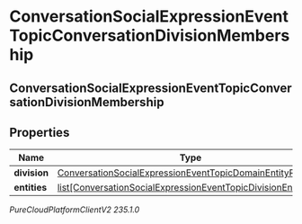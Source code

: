 # ConversationSocialExpressionEventTopicConversationDivisionMembership

## ConversationSocialExpressionEventTopicConversationDivisionMembership

## Properties

|Name | Type | Description | Notes|
|------------ | ------------- | ------------- | -------------|
| **division** | [ConversationSocialExpressionEventTopicDomainEntityRef](ConversationSocialExpressionEventTopicDomainEntityRef) |  | [optional] |
| **entities** | [list[ConversationSocialExpressionEventTopicDivisionEntityRef]](ConversationSocialExpressionEventTopicDivisionEntityRef) |  | [optional] |



_PureCloudPlatformClientV2 235.1.0_
